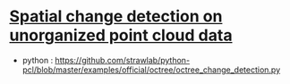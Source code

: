 # [Spatial change detection on unorganized point cloud data](http://pointclouds.org/documentation/tutorials/octree_change.php#octree-change-detection)

- python : https://github.com/strawlab/python-pcl/blob/master/examples/official/octree/octree_change_detection.py